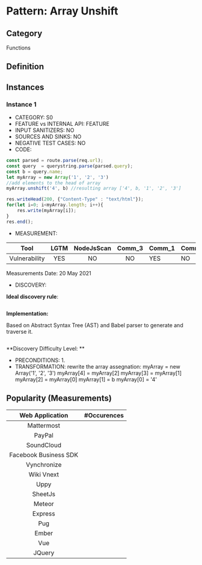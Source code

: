 # Pattern: Array Unshift

## Category

Functions

## Definition

## Instances

### Instance 1

- CATEGORY: S0
- FEATURE vs INTERNAL API: FEATURE
- INPUT SANITIZERS: NO
- SOURCES AND SINKS: NO
- NEGATIVE TEST CASES: NO
- CODE:

```javascript
const parsed = route.parse(req.url);
const query  = querystring.parse(parsed.query);
const b = query.name;   
let myArray = new Array('1', '2', '3')
//add elements to the head of array
myArray.unshift('4', b) //resulting array ['4', b, '1', '2', '3']

res.writeHead(200, {"Content-Type" : "text/html"});       
for(let i=0; i<myArray.length; i++){
    res.write(myArray[i]);
}
res.end();
```

- MEASUREMENT:

|     Tool      | LGTM | NodeJsScan | Comm_3 | Comm_1 | Comm_2 | Vulnerable |
| :-----------: | :--: | :--------: | :------: | ------- | --------- | ---------- |
| Vulnerability |  YES |   NO       |    NO   |   YES   |    NO     | YES        |
Measurements Date: 20 May 2021

- DISCOVERY:



**Ideal discovery rule**:

```
```

**Implementation:**

Based on Abstract Syntax Tree (AST) and Babel parser to generate and traverse it.

```
```

**Discovery Difficulty Level: **

- PRECONDITIONS:
   1.
- TRANSFORMATION:
rewrite the array assegnation:
myArray = new Array('1', '2', '3')
myArray[4] = myArray[2]
myArray[3] = myArray[1]
myArray[2] = myArray[0]
myArray[1] = b
myArray[0] = '4'

## Popularity (Measurements)

|    Web Application    | #Occurences |
| :-------------------: | :---------: |
|      Mattermost       |             |
|        PayPal         |             |
|      SoundCloud       |             |
| Facebook Business SDK |             |
|      Vynchronize      |             |
|      Wiki Vnext       |             |
|         Uppy          |             |
|        SheetJs        |             |
|        Meteor         |             |
|        Express        |             |
|          Pug          |             |
|         Ember         |             |
|          Vue          |             |
|        JQuery         |             |



